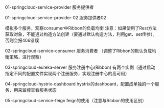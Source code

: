 01-springcloud-service-provider
服务提供者

01-springcloud-service-provider-02
服务提供者02

模拟多个服务，观察consumer中Ribbon的负载均衡
注意：如果使用了Rest方法获取对象，不能通过构造方法创建（要通过默认构造方法，利用get、set传参），否则会报406错误

02-springcloud-service-consumer
服务消费者
（调整了Ribbon的默认负载均衡策略，进行观察）

03-springcloud-eureka-server
服务注册中心(Ribbon)
有两个实例（通过启动指定不同的配置文件实现两个注册服务，实现注册中心的高可用）

04-springcloud-hystrix-dashboard
hystrix的dashboard，配置成单独的一个服务，用来监控查看服务状态

05-springcloud-service-feign
feign的使用（注意与Ribbon的使用区别）